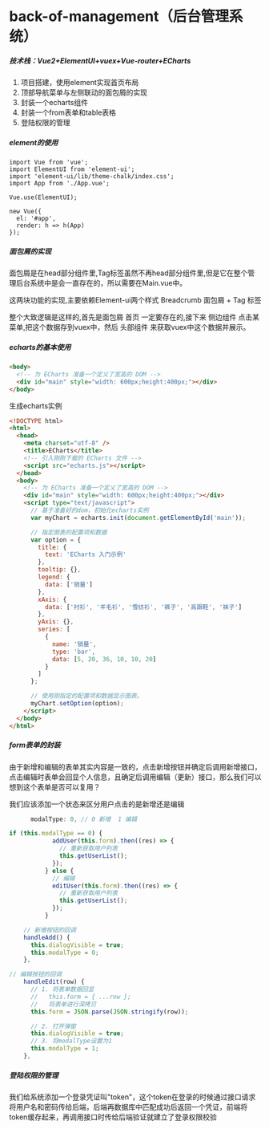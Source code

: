 # back-of-management（后台管理系统）

##### 技术栈：Vue2+ElementUI+vuex+Vue-router+ECharts
1. 项目搭建，使用element实现首页布局
2. 顶部导航菜单与左侧联动的面包屑的实现
3. 封装一个echarts组件
4. 封装一个from表单和table表格
5. 登陆权限的管理

##### element的使用

```vue
import Vue from 'vue';
import ElementUI from 'element-ui';
import 'element-ui/lib/theme-chalk/index.css';
import App from './App.vue';

Vue.use(ElementUI);

new Vue({
  el: '#app',
  render: h => h(App)
});
```

##### 面包屑的实现

面包屑是在head部分组件里,Tag标签虽然不再head部分组件里,但是它在整个管理后台系统中是会一直存在的，所以需要在Main.vue中。

这两块功能的实现,主要依赖Element-ui两个样式 Breadcrumb 面包屑 + Tag 标签

整个大致逻辑是这样的,首先是面包屑 首页 一定要存在的,接下来 侧边组件 点击某菜单,把这个数据存到vuex中，然后 头部组件 来获取vuex中这个数据并展示。

##### echarts的基本使用

```html
<body>
  <!-- 为 ECharts 准备一个定义了宽高的 DOM -->
  <div id="main" style="width: 600px;height:400px;"></div>
</body>
```

生成echarts实例

```html
<!DOCTYPE html>
<html>
  <head>
    <meta charset="utf-8" />
    <title>ECharts</title>
    <!-- 引入刚刚下载的 ECharts 文件 -->
    <script src="echarts.js"></script>
  </head>
  <body>
    <!-- 为 ECharts 准备一个定义了宽高的 DOM -->
    <div id="main" style="width: 600px;height:400px;"></div>
    <script type="text/javascript">
      // 基于准备好的dom，初始化echarts实例
      var myChart = echarts.init(document.getElementById('main'));

      // 指定图表的配置项和数据
      var option = {
        title: {
          text: 'ECharts 入门示例'
        },
        tooltip: {},
        legend: {
          data: ['销量']
        },
        xAxis: {
          data: ['衬衫', '羊毛衫', '雪纺衫', '裤子', '高跟鞋', '袜子']
        },
        yAxis: {},
        series: [
          {
            name: '销量',
            type: 'bar',
            data: [5, 20, 36, 10, 10, 20]
          }
        ]
      };

      // 使用刚指定的配置项和数据显示图表。
      myChart.setOption(option);
    </script>
  </body>
</html>
```

##### form表单的封装

由于新增和编辑的表单其实内容是一致的，点击新增按钮并确定后调用新增接口，点击编辑时表单会回显个人信息，且确定后调用编辑（更新）接口，那么我们可以想到这个表单是否可以复用？

我们应该添加一个状态来区分用户点击的是新增还是编辑

```js
      modalType: 0, // 0 新增  1 编辑
```

```js
if (this.modalType == 0) {
            addUser(this.form).then((res) => {
              // 重新获取用户列表
              this.getUserList();
            });
          } else {
            // 编辑
            editUser(this.form).then((res) => {
              // 重新获取用户列表
              this.getUserList();
            });
          }
```

```js
    // 新增按钮的回调
    handleAdd() {
      this.dialogVisible = true;
      this.modalType = 0;
    },
```

```js
// 编辑按钮的回调
    handleEdit(row) {
      // 1. 将表单数据回显
      //   this.form = { ...row };
      //   将表单进行深拷贝
      this.form = JSON.parse(JSON.stringify(row));

      // 2. 打开弹窗
      this.dialogVisible = true;
      // 3. 将modalType设置为1
      this.modalType = 1;
    },
```



##### 登陆权限的管理

我们给系统添加一个登录凭证叫"token"，这个token在登录的时候通过接口请求将用户名和密码传给后端，后端再数据库中匹配成功后返回一个凭证，前端将token缓存起来，再调用接口时传给后端验证就建立了登录权限校验
